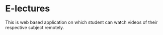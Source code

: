 # E-lectures
This is web based application on which student can watch videos of their respective subject remotely.
